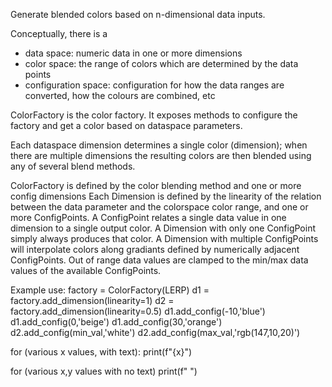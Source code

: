 

Generate blended colors based on n-dimensional data inputs.

Conceptually, there is a
- data space: numeric data in one or more dimensions
- color space: the range of colors which are determined by the data points
- configuration space: configuration for how the data ranges are
    converted, how the colours are combined, etc


ColorFactory is the color factory. It exposes methods to configure the factory
and get a color based on dataspace parameters.

Each dataspace dimension determines a single color (dimension); when there
are multiple dimensions the resulting colors are then blended using any of
several blend methods.

ColorFactory is defined by the color blending method and one or more config dimensions
Each Dimension is defined by the linearity of the relation between the data parameter
and the colorspace color range, and one or more ConfigPoints.
A ConfigPoint relates a single data value in one dimension to a single output color.
A Dimension with only one ConfigPoint simply always produces that color.
A Dimension with multiple ConfigPoints will interpolate colors along gradiants
defined by numerically adjacent ConfigPoints.  Out of range data values are
clamped to the min/max data values of the available ConfigPoints.


Example use:
factory = ColorFactory(LERP)
d1 = factory.add_dimension(linearity=1)
d2 = factory.add_dimension(linearity=0.5)
d1.add_config(-10,'blue')
d1.add_config(0,'beige')
d1.add_config(30,'orange')
d2.add_config(min_val,'white')
d2.add_config(max_val,'rgb(147,10,20)')


for (various x values, with text):
    print(f"<td style={factory.css_fg_bg(x)}>{x}</td>")


for (various x,y values with no text)
    print(f"<td style={factory.css_bg(x,y)}>&nbsp;<td>")

